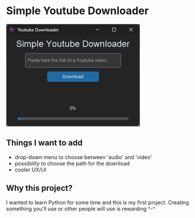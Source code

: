 # Simple Youtube Downloader

![](.images/Screenshot2.png "Preview of the app, as of now")

## Things I want to add
- drop-down menu to choose between 'audio' and 'video'
- possibility to choose the path for the download
- cooler UX/UI

## Why this project?
I wanted to learn Python for some time and this is my first project. Creating something you'll use or other people will use is rewarding ^-^
